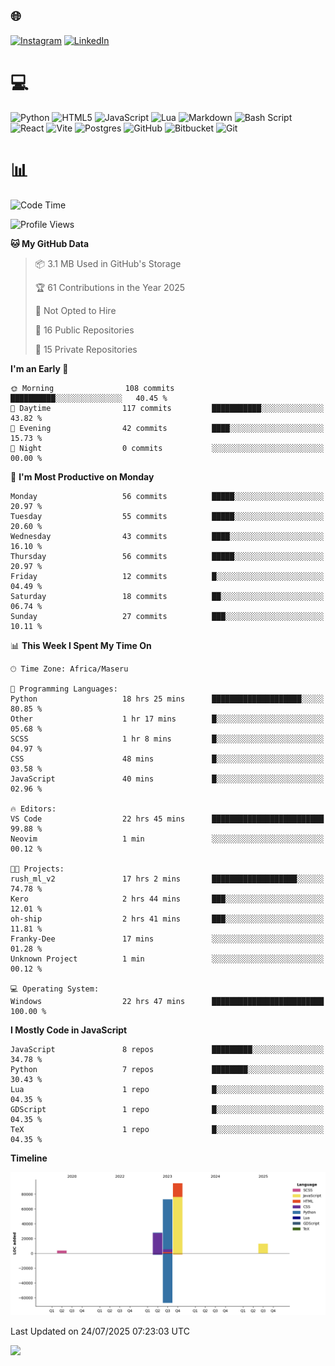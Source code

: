## 🌐 
[![Instagram](https://img.shields.io/badge/Instagram-%23E4405F.svg?logo=Instagram&logoColor=white)](https://instagram.com/@francoxdup) [![LinkedIn](https://img.shields.io/badge/LinkedIn-%230077B5.svg?logo=linkedin&logoColor=white)](https://linkedin.com/in/franco-du-plessis-3496a6247) 

# 💻 
 ![Python](https://img.shields.io/badge/python-3670A0?style=for-the-badge&logo=python&logoColor=ffdd54) ![HTML5](https://img.shields.io/badge/html5-%23E34F26.svg?style=for-the-badge&logo=html5&logoColor=white) ![JavaScript](https://img.shields.io/badge/javascript-%23323330.svg?style=for-the-badge&logo=javascript&logoColor=%23F7DF1E) ![Lua](https://img.shields.io/badge/lua-%232C2D72.svg?style=for-the-badge&logo=lua&logoColor=white) ![Markdown](https://img.shields.io/badge/markdown-%23000000.svg?style=for-the-badge&logo=markdown&logoColor=white)  ![Bash Script](https://img.shields.io/badge/bash_script-%23121011.svg?style=for-the-badge&logo=gnu-bash&logoColor=white) ![React](https://img.shields.io/badge/react-%2320232a.svg?style=for-the-badge&logo=react&logoColor=%2361DAFB) ![Vite](https://img.shields.io/badge/vite-%23646CFF.svg?style=for-the-badge&logo=vite&logoColor=white) ![Postgres](https://img.shields.io/badge/postgres-%23316192.svg?style=for-the-badge&logo=postgresql&logoColor=white) ![GitHub](https://img.shields.io/badge/github-%23121011.svg?style=for-the-badge&logo=github&logoColor=white) ![Bitbucket](https://img.shields.io/badge/bitbucket-%230047B3.svg?style=for-the-badge&logo=bitbucket&logoColor=white) ![Git](https://img.shields.io/badge/git-%23F05033.svg?style=for-the-badge&logo=git&logoColor=white)
 
# 📊
<!--START_SECTION:waka-->
![Code Time](http://img.shields.io/badge/Code%20Time-477%20hrs%2026%20mins-blue)

![Profile Views](http://img.shields.io/badge/Profile%20Views-41-blue)

**🐱 My GitHub Data** 

> 📦 3.1 MB Used in GitHub's Storage 
 > 
> 🏆 61 Contributions in the Year 2025
 > 
> 🚫 Not Opted to Hire
 > 
> 📜 16 Public Repositories 
 > 
> 🔑 15 Private Repositories 
 > 
**I'm an Early 🐤** 

```text
🌞 Morning                108 commits         ██████████░░░░░░░░░░░░░░░   40.45 % 
🌆 Daytime                117 commits         ███████████░░░░░░░░░░░░░░   43.82 % 
🌃 Evening                42 commits          ████░░░░░░░░░░░░░░░░░░░░░   15.73 % 
🌙 Night                  0 commits           ░░░░░░░░░░░░░░░░░░░░░░░░░   00.00 % 
```
📅 **I'm Most Productive on Monday** 

```text
Monday                   56 commits          █████░░░░░░░░░░░░░░░░░░░░   20.97 % 
Tuesday                  55 commits          █████░░░░░░░░░░░░░░░░░░░░   20.60 % 
Wednesday                43 commits          ████░░░░░░░░░░░░░░░░░░░░░   16.10 % 
Thursday                 56 commits          █████░░░░░░░░░░░░░░░░░░░░   20.97 % 
Friday                   12 commits          █░░░░░░░░░░░░░░░░░░░░░░░░   04.49 % 
Saturday                 18 commits          ██░░░░░░░░░░░░░░░░░░░░░░░   06.74 % 
Sunday                   27 commits          ███░░░░░░░░░░░░░░░░░░░░░░   10.11 % 
```


📊 **This Week I Spent My Time On** 

```text
🕑︎ Time Zone: Africa/Maseru

💬 Programming Languages: 
Python                   18 hrs 25 mins      ████████████████████░░░░░   80.85 % 
Other                    1 hr 17 mins        █░░░░░░░░░░░░░░░░░░░░░░░░   05.68 % 
SCSS                     1 hr 8 mins         █░░░░░░░░░░░░░░░░░░░░░░░░   04.97 % 
CSS                      48 mins             █░░░░░░░░░░░░░░░░░░░░░░░░   03.58 % 
JavaScript               40 mins             █░░░░░░░░░░░░░░░░░░░░░░░░   02.96 % 

🔥 Editors: 
VS Code                  22 hrs 45 mins      █████████████████████████   99.88 % 
Neovim                   1 min               ░░░░░░░░░░░░░░░░░░░░░░░░░   00.12 % 

🐱‍💻 Projects: 
rush_ml_v2               17 hrs 2 mins       ███████████████████░░░░░░   74.78 % 
Kero                     2 hrs 44 mins       ███░░░░░░░░░░░░░░░░░░░░░░   12.01 % 
oh-ship                  2 hrs 41 mins       ███░░░░░░░░░░░░░░░░░░░░░░   11.81 % 
Franky-Dee               17 mins             ░░░░░░░░░░░░░░░░░░░░░░░░░   01.28 % 
Unknown Project          1 min               ░░░░░░░░░░░░░░░░░░░░░░░░░   00.12 % 

💻 Operating System: 
Windows                  22 hrs 47 mins      █████████████████████████   100.00 % 
```

**I Mostly Code in JavaScript** 

```text
JavaScript               8 repos             █████████░░░░░░░░░░░░░░░░   34.78 % 
Python                   7 repos             ████████░░░░░░░░░░░░░░░░░   30.43 % 
Lua                      1 repo              █░░░░░░░░░░░░░░░░░░░░░░░░   04.35 % 
GDScript                 1 repo              █░░░░░░░░░░░░░░░░░░░░░░░░   04.35 % 
TeX                      1 repo              █░░░░░░░░░░░░░░░░░░░░░░░░   04.35 % 
```



**Timeline**

![Lines of Code chart](https://raw.githubusercontent.com/Franky-Dee/Franky-Dee/main/assets/bar_graph.png)


 Last Updated on 24/07/2025 07:23:03 UTC
<!--END_SECTION:waka-->

![](https://quotes-github-readme.vercel.app/api?type=horizontal&theme=dark)
